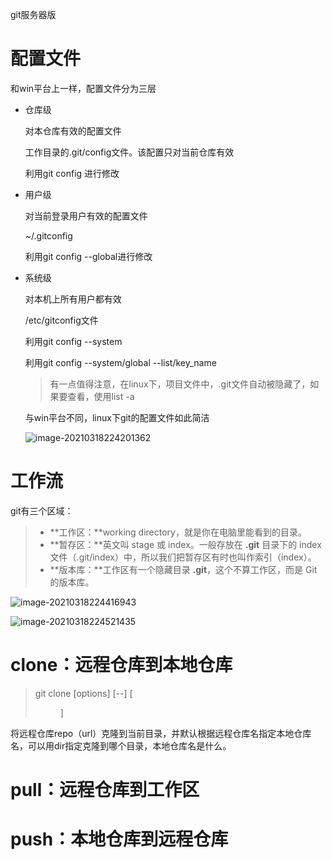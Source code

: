 git服务器版

# 配置文件

和win平台上一样，配置文件分为三层

- 仓库级

  对本仓库有效的配置文件

  工作目录的.git/config文件。该配置只对当前仓库有效

  利用git config 进行修改

- 用户级

  对当前登录用户有效的配置文件

  ~/.gitconfig

  利用git config --global进行修改

- 系统级

  对本机上所有用户都有效

  /etc/gitconfig文件

  利用git config --system

  

  利用git config --system/global --list/key_name

  > 有一点值得注意，在linux下，项目文件中，.git文件自动被隐藏了，如果要查看，使用list -a

  与win平台不同，linux下git的配置文件如此简洁

  ![image-20210318224201362](https://gitee.com/hit_whr/pic_2.0/raw/master/image-20210318224201362.png)



# 工作流

  

  git有三个区域：

  > - **工作区：**working directory，就是你在电脑里能看到的目录。
  > - **暂存区：**英文叫 stage 或 index。一般存放在 **.git** 目录下的 index 文件（.git/index）中，所以我们把暂存区有时也叫作索引（index）。
  > - **版本库：**工作区有一个隐藏目录 **.git**，这个不算工作区，而是 Git 的版本库。

  ![image-20210318224416943](https://gitee.com/hit_whr/pic_2.0/raw/master/image-20210318224416943.png)

  

  ![image-20210318224521435](https://gitee.com/hit_whr/pic_2.0/raw/master/image-20210318224521435.png)

  



# clone：远程仓库到本地仓库

> git clone [options] [--] <repo> [<dir>]

将远程仓库repo（url）克隆到当前目录，并默认根据远程仓库名指定本地仓库名，可以用dir指定克隆到哪个目录，本地仓库名是什么。





# pull：远程仓库到工作区



# push：本地仓库到远程仓库